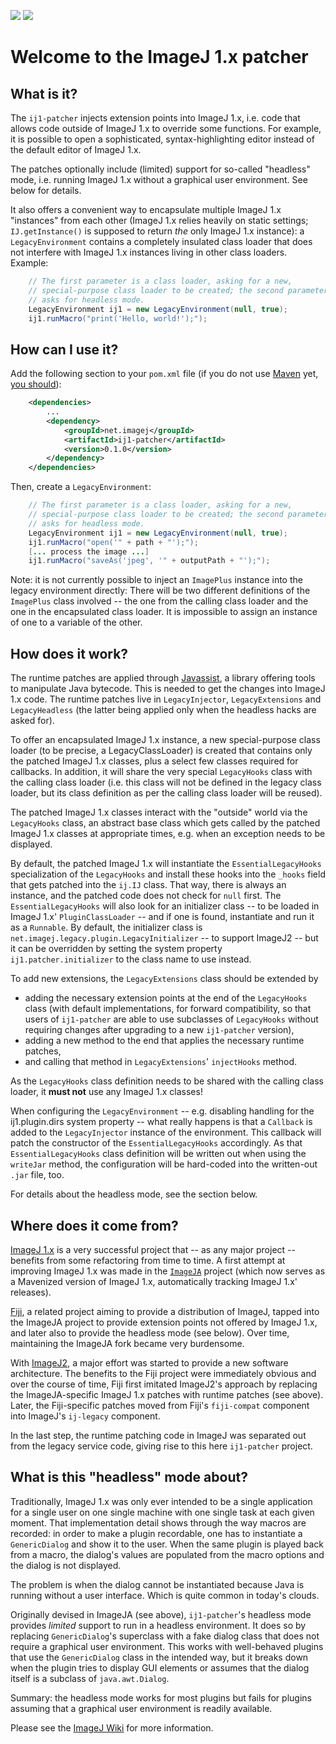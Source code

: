 [![](https://img.shields.io/maven-central/v/net.imagej/ij1-patcher.svg)](http://search.maven.org/#search%7Cgav%7C1%7Cg%3A%22net.imagej%22%20AND%20a%3A%22ij1-patcher%22)
[![](https://github.com/imagej/ij1-patcher/actions/workflows/build-main.yml/badge.svg)](https://github.com/imagej/ij1-patcher/actions/workflows/build-main.yml)

# Welcome to the ImageJ 1.x patcher

## What is it?

The `ij1-patcher` injects extension points into ImageJ 1.x, i.e. code that
allows code outside of ImageJ 1.x to override some functions. For example, it is
possible to open a sophisticated, syntax-highlighting editor instead of the
default editor of ImageJ 1.x.

The patches optionally include (limited) support for so-called "headless" mode,
i.e. running ImageJ 1.x without a graphical user environment. See below for
details.

It also offers a convenient way to encapsulate multiple ImageJ 1.x "instances"
from each other (ImageJ 1.x relies heavily on static settings;
`IJ.getInstance()` is supposed to return *the* only ImageJ 1.x instance): a
`LegacyEnvironment` contains a completely insulated class loader that does not
interfere with ImageJ 1.x instances living in other class loaders. Example:

```java
	// The first parameter is a class loader, asking for a new,
	// special-purpose class loader to be created; the second parameter
	// asks for headless mode.
	LegacyEnvironment ij1 = new LegacyEnvironment(null, true);
	ij1.runMacro("print('Hello, world!');");
```

## How can I use it?

Add the following section to your `pom.xml` file (if you do not use
[Maven](https://maven.apache.org/) yet, [you should](https://imagej.net/Maven)):

```xml
	<dependencies>
		...
		<dependency>
			<groupId>net.imagej</groupId>
			<artifactId>ij1-patcher</artifactId>
			<version>0.1.0</version>
		</dependency>
	</dependencies>
```

Then, create a `LegacyEnvironment`:

```java
	// The first parameter is a class loader, asking for a new,
	// special-purpose class loader to be created; the second parameter
	// asks for headless mode.
	LegacyEnvironment ij1 = new LegacyEnvironment(null, true);
	ij1.runMacro("open('" + path + "');");
	[... process the image ...]
	ij1.runMacro("saveAs('jpeg', '" + outputPath + "');");
```

Note: it is not currently possible to inject an `ImagePlus` instance into the
legacy environment directly: There will be two different definitions of the
`ImagePlus` class involved -- the one from the calling class loader and the one
in the encapsulated class loader.  It is impossible to assign an instance of one
to a variable of the other.

## How does it work?

The runtime patches are applied through [Javassist](http://www.javassist.org), a
library offering tools to manipulate Java bytecode. This is needed to get the
changes into ImageJ 1.x code. The runtime patches live in `LegacyInjector`,
`LegacyExtensions` and `LegacyHeadless` (the latter being applied only when the
headless hacks are asked for).

To offer an encapsulated ImageJ 1.x instance, a new special-purpose class loader
(to be precise, a LegacyClassLoader) is created that contains only the patched
ImageJ 1.x classes, plus a select few classes required for callbacks. In
addition, it will share the very special `LegacyHooks` class with the calling
class loader (i.e. this class will not be defined in the legacy class loader,
but its class definition as per the calling class loader will be reused).

The patched ImageJ 1.x classes interact with the "outside" world via the
`LegacyHooks` class, an abstract base class which gets called by the patched
ImageJ 1.x classes at appropriate times, e.g. when an exception needs to be
displayed.

By default, the patched ImageJ 1.x will instantiate the `EssentialLegacyHooks`
specialization of the `LegacyHooks` and install these hooks into the `_hooks`
field that gets patched into the `ij.IJ` class. That way, there is always an
instance, and the patched code does not check for `null` first. The
`EssentialLegacyHooks` will also look for an initializer class -- to be loaded
in ImageJ 1.x' `PluginClassLoader` -- and if one is found, instantiate and run
it as a `Runnable`. By default, the initializer class is
`net.imagej.legacy.plugin.LegacyInitializer` -- to support ImageJ2 -- but it can
be overridden by setting the system property `ij1.patcher.initializer` to the
class name to use instead.

To add new extensions, the `LegacyExtensions` class should be extended by
* adding the necessary extension points at the end of the `LegacyHooks` class
  (with default implementations, for forward compatibility, so that users of
  `ij1-patcher` are able to use subclasses of `LegacyHooks` without requiring
  changes after upgrading to a new `ij1-patcher` version),
* adding a new method to the end that applies the necessary runtime patches,
* and calling that method in `LegacyExtensions`' `injectHooks` method.

As the `LegacyHooks` class definition needs to be shared with the calling class
loader, it **must not** use any ImageJ 1.x classes!

When configuring the `LegacyEnvironment` -- e.g. disabling handling for the
ij1.plugin.dirs system property -- what really happens is that a `Callback`
is added to the `LegacyInjector` instance of the environment. This callback
will patch the constructor of the `EssentialLegacyHooks` accordingly. As that
`EssentialLegacyHooks` class definition will be written out when using the
`writeJar` method, the configuration will be hard-coded into the written-out
`.jar` file, too.

For details about the headless mode, see the section below.

## Where does it come from?

[ImageJ 1.x](https://imagej.net/) is a very successful project that -- as any
major project -- benefits from some refactoring from time to time. A first
attempt at improving ImageJ 1.x was made in the
[`ImageJA`](https://github.com/imagej/ImageJA) project (which now serves as a
Mavenized version of ImageJ 1.x, automatically tracking ImageJ 1.x' releases).

[Fiji](https://fiji.sc/), a related project aiming to provide a distribution of
ImageJ, tapped into the ImageJA project to provide extension points not offered
by ImageJ 1.x, and later also to provide the headless mode (see below). Over
time, maintaining the ImageJA fork became very burdensome.

With [ImageJ2](https://imagej.net/ImageJ2), a major effort was started to
provide a new software architecture.  The benefits to the Fiji project were
immediately obvious and over the course of time, Fiji first imitated ImageJ2's
approach by replacing the ImageJA-specific ImageJ 1.x patches with runtime
patches (see above). Later, the Fiji-specific patches moved from Fiji's
`fiji-compat` component into ImageJ's `ij-legacy` component.

In the last step, the runtime patching code in ImageJ was separated out from the
legacy service code, giving rise to this here `ij1-patcher` project.

## What is this "headless" mode about?

Traditionally, ImageJ 1.x was only ever intended to be a single application for
a single user on one single machine with one single task at each given moment.
That implementation detail shows through the way macros are recorded: in order
to make a plugin recordable, one has to instantiate a `GenericDialog` and show
it to the user. When the same plugin is played back from a macro, the dialog's
values are populated from the macro options and the dialog is not displayed.

The problem is when the dialog cannot be instantiated because Java is running
without a user interface. Which is quite common in today's clouds.

Originally devised in ImageJA (see above), `ij1-patcher`'s headless mode
provides *limited* support to run in a headless environment. It does so by
replacing `GenericDialog`'s superclass with a fake dialog class that does not
require a graphical user environment. This works with well-behaved plugins that
use the `GenericDialog` class in the intended way, but it breaks down when the
plugin tries to display GUI elements or assumes that the dialog itself is a
subclass of `java.awt.Dialog`.

Summary: the headless mode works for most plugins but fails for plugins assuming
that a graphical user environment is readily available.

Please see the [ImageJ Wiki](https://imagej.net/Headless) for more information.
